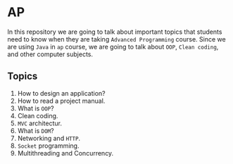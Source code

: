 # AP

In this repository we are going to talk about important topics that students need to know
when they are taking ```Advanced Programming``` course. Since we are using ```Java``` in
```ap``` course, we are going to talk about ```OOP```, ```Clean coding```, and other computer
subjects.

## Topics

1. How to design an application?
2. How to read a project manual.
3. What is ```OOP```?
4. Clean coding.
5. ```MVC``` architectur.
6. What is ```DOM```?
7. Networking and ```HTTP```.
8. ```Socket``` programming.
9. Multithreading and Concurrency.
